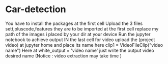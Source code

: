 # Car-detection
You have to install the packages at the first cell
Upload the 3 files sett,pluscode,features they are to be imported at the first cell
replace my path of the images i placed by your dir at your device
Run the jupyter notebook to achieve output
IN the last cell for video upload the (project video) at jupyter home and place its name here clip1 = VideoFileClip("video name")
Here at white_output = 'video name' just write the output video desired name (Notice : video extraction may take time )

